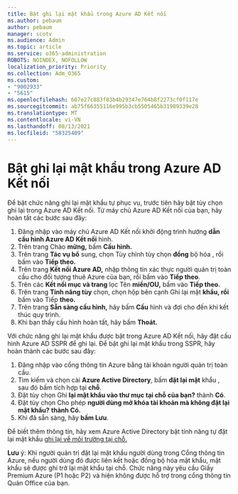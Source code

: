 ```yaml
---
title: Bật ghi lại mật khẩu trong Azure AD Kết nối
ms.author: pebaum
author: pebaum
manager: scotv
ms.audience: Admin
ms.topic: article
ms.service: o365-administration
ROBOTS: NOINDEX, NOFOLLOW
localization_priority: Priority
ms.collection: Adm_O365
ms.custom:
- "9002933"
- "5615"
ms.openlocfilehash: 607e27c883f83b4b29347e764b8f2273cf0f117e
ms.sourcegitcommit: ab75f66355116e995b3cb5505465b31989339e28
ms.translationtype: MT
ms.contentlocale: vi-VN
ms.lasthandoff: 08/13/2021
ms.locfileid: "58325409"
---
```

# <a name="enable-password-writeback-in-azure-ad-connect"></a>Bật ghi lại mật khẩu trong Azure AD Kết nối

Để bật chức năng ghi lại mật khẩu tự phục vụ, trước tiên hãy bật tùy chọn ghi lại trong Azure AD Kết nối. Từ máy chủ Azure AD Kết nối của bạn, hãy hoàn tất các bước sau đây:

1. Đăng nhập vào máy chủ Azure AD Kết nối khởi động trình hướng **dẫn cấu hình Azure AD Kết nối** hình.
2. Trên trang Chào **mừng,** bấm **Cấu hình.**
3. Trên trang **Tác vụ bổ** sung, chọn Tùy chỉnh tùy chọn **đồng** bộ hóa , rồi bấm vào **Tiếp theo.**
4. Trên trang **Kết nối Azure AD,** nhập thông tin xác thực người quản trị toàn cầu cho đối tượng thuê Azure của bạn, rồi bấm vào **Tiếp theo**.
5. Trên các **Kết nối mục và trang** lọc Tên **miền/OU,** bấm vào **Tiếp theo.**
6. Trên trang **Tính năng tùy** chọn, chọn hộp bên cạnh Ghi lại mật **khẩu, rồi** bấm vào Tiếp **theo.**
7. Trên trang **Sẵn sàng cấu hình,** hãy bấm **Cấu** hình và đợi cho đến khi kết thúc quy trình.
8. Khi bạn thấy cấu hình hoàn tất, hãy bấm **Thoát.**

Với chức năng ghi lại mật khẩu được bật trong Azure AD Kết nối, hãy đặt cấu hình Azure AD SSPR để ghi lại.  Để bật ghi lại mật khẩu trong SSPR, hãy hoàn thành các bước sau đây:

1. Đăng nhập vào cổng thông tin Azure bằng tài khoản người quản trị toàn cầu.
2. Tìm kiếm và chọn cài **Azure Active Directory**, bấm **đặt lại mật** khẩu , sau đó bấm tích hợp tại **chỗ**.
3. Đặt tùy chọn Ghi **lại mật khẩu vào thư mục tại chỗ của bạn?** thành **Có**.
4. Đặt tùy chọn Cho phép **người dùng mở khóa tài khoản mà không đặt lại mật khẩu?** **thành Có.**
5. Khi đã sẵn sàng, hãy **bấm Lưu**.

Để biết thêm thông tin, hãy xem Azure Active Directory bật tính năng tự đặt lại mật khẩu [ghi lại về môi trường tại chỗ.](https://docs.microsoft.com/azure/active-directory/authentication/tutorial-enable-sspr-writeback)

**Lưu** ý: Khi người quản trị đặt lại mật khẩu người dùng trong Cổng thông tin Azure, nếu người dùng đó được liên kết hoặc đồng bộ hóa mật khẩu, mật khẩu sẽ được ghi trở lại mật khẩu tại chỗ. Chức năng này yêu cầu Giấy Premium Azure (P1 hoặc P2) và hiện không được hỗ trợ trong cổng thông tin Quản Office của bạn.
